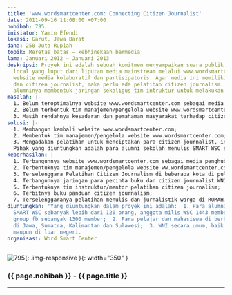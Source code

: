 ```yaml
---
title: 'www.wordsmartcenter.com: Connecting Citizen Journalist'
date: 2011-09-16 11:08:00 +07:00
nohibah: 795
inisiator: Yamin Efendi
lokasi: Garut, Jawa Barat
dana: 250 Juta Rupiah
topik: Meretas batas – kebhinekaan bermedia
lama: Januari 2012 – Januari 2013
deskripsi: Proyek ini adalah sebuah komitmen menyampaikan suara publik dan isu-isu
  local yang luput dari liputan media mainstream melalui www.wordsmartcenter.com sebagai
  website media kolaboratif dan partisipatoris. Agar media ini memiliki pengelola
  dan citizen journalist, maka perlu ada pelatihan citizen journalism. Dan selanjutnya,
  alumninya membentuk jaringan sekaligus tim intruktur untuk melakukan pelatihan berkesinambungan.
masalah: |-
  1. Belum teroptimalnya website www.wordsmartcenter.com sebagai media penghubung pegiat jurnalistik warga, terutama para alumni Sekolah Menulis SMART WSC;
  2. Belum terbentuk tim manajemen/pengelola website www.wordsmartcenter.com;
  3. Masih rendahnya kesadaran dan pemahaman masyarakat terhadap citizen journalism.
solusi: |-
  1. Membangun kembali website www.wordsmartcenter.com;
  2. Membentuk tim manajemen/pengelola website www.wordsmartcenter.com;
  3. Mengadakan pelatihan untuk menciptakan para citizen journalist, intruktur/mentor, dan buku panduan.
  Pihak yang diuntungkan adalah para alumni sekolah menulis SMART WSC sebanyak lebih dari 120 orang, anggota milis WSC 1443 member dan anggota group fb sebanyak 1300 member; para pelajar dan mahasiswa di berbagai sekolah di Jawa, Sumatra, Kalimantan dan Sulawesi;  serta WNI secara umum, baik di Indonesia maupun di luar negeri.
keberhasilan: |-
  1. Terbangunnya website www.wordsmartcenter.com sebagai media penghubung para pecinta buku dan jurnalis warga WNI;
  2. Terbentuknya tim manajemen/pengelola website ww.wordsmartcenter.com;
  3. Terselenggara Pelatihan Citizen Journalism di beberapa kota di pulau Jawa, Sumatra, Kalimantan dan Sulawesi;
  4. Terbangunnya jaringan para pecinta buku dan citizen journalist WNI di seluruh penjuru dunia, terutama di Indonesia dan Mesir;
  5. Terbentuknya tim instruktur/mentor pelatihan citizen journalism;
  6. Terbitnya buku panduan citizen journalism;
  7. Terselenggaranya pelatihan menulis dan jurnalistik warga di RUMAH.
diuntungkan: 'Yang diuntungkan dalam proyek ini adalah:  1. Para alumni Sekolah Menulis
  SMART WSC sebanyak lebih dari 120 orang, anggota milis WSC 1443 member dan anggota
  group fb sebanyak 1300 member;  2. Para pelajar dan mahasiswa di berbagai sekolah
  di Jawa, Sumatra, Kalimantan dan Sulawesi;  3. WNI secara umum, baik di Indonesia
  maupun di luar negeri. '
organisasi: Word Smart Center
---
```


![795](/static/img/hibahcmb/795.png){: .img-responsive }{: width="350" }

### {{ page.nohibah }} - {{ page.title }}

---
